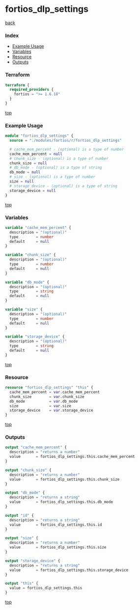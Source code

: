 # fortios_dlp_settings

[back](../fortios.md)

### Index

- [Example Usage](#example-usage)
- [Variables](#variables)
- [Resource](#resource)
- [Outputs](#outputs)

### Terraform

```terraform
terraform {
  required_providers {
    fortios = ">= 1.6.18"
  }
}
```

[top](#index)

### Example Usage

```terraform
module "fortios_dlp_settings" {
  source = "./modules/fortios/r/fortios_dlp_settings"

  # cache_mem_percent - (optional) is a type of number
  cache_mem_percent = null
  # chunk_size - (optional) is a type of number
  chunk_size = null
  # db_mode - (optional) is a type of string
  db_mode = null
  # size - (optional) is a type of number
  size = null
  # storage_device - (optional) is a type of string
  storage_device = null
}
```

[top](#index)

### Variables

```terraform
variable "cache_mem_percent" {
  description = "(optional)"
  type        = number
  default     = null
}

variable "chunk_size" {
  description = "(optional)"
  type        = number
  default     = null
}

variable "db_mode" {
  description = "(optional)"
  type        = string
  default     = null
}

variable "size" {
  description = "(optional)"
  type        = number
  default     = null
}

variable "storage_device" {
  description = "(optional)"
  type        = string
  default     = null
}
```

[top](#index)

### Resource

```terraform
resource "fortios_dlp_settings" "this" {
  cache_mem_percent = var.cache_mem_percent
  chunk_size        = var.chunk_size
  db_mode           = var.db_mode
  size              = var.size
  storage_device    = var.storage_device
}
```

[top](#index)

### Outputs

```terraform
output "cache_mem_percent" {
  description = "returns a number"
  value       = fortios_dlp_settings.this.cache_mem_percent
}

output "chunk_size" {
  description = "returns a number"
  value       = fortios_dlp_settings.this.chunk_size
}

output "db_mode" {
  description = "returns a string"
  value       = fortios_dlp_settings.this.db_mode
}

output "id" {
  description = "returns a string"
  value       = fortios_dlp_settings.this.id
}

output "size" {
  description = "returns a number"
  value       = fortios_dlp_settings.this.size
}

output "storage_device" {
  description = "returns a string"
  value       = fortios_dlp_settings.this.storage_device
}

output "this" {
  value = fortios_dlp_settings.this
}
```

[top](#index)